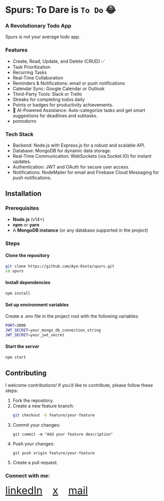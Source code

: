 # Spurs: To Dare is `To Do` 😂

### A Revolutionary Todo App

Spurs is not your average todo app.

### Features

- Create, Read, Update, and Delete (CRUD) ✅
- Task Prioritization
- Recurring Tasks
- Real-Time Collaboration
- Reminders & Notifications: email or push notifications
- Calendar Sync: Google Calendar or Outlook
- Third-Party Tools: Slack or Trello
- Streaks for completing todos daily
- Points or badges for productivity achievements.
- 🤖 AI-Powered Assistance: Auto-categorize tasks and get smart suggestions for deadlines and subtasks.
- pomodorro

### Tech Stack

- Backend: Node.js with Express.js for a robust and scalable API.
- Database: MongoDB for dynamic data storage.
- Real-Time Communication: WebSockets (via Socket.IO) for instant updates.
- Authentication: JWT and OAuth for secure user access.
- Notifications: NodeMailer for email and Firebase Cloud Messaging for push notifications.

## Installation

### Prerequisites

- **Node.js** (v14+)
- **npm** or **yarn**
- A **MongoDB instance** (or any database supported in the project)

### Steps

#### Clone the repository

```bash
git clone https://github.com/Ayo-Osota/spurs.git
cd spurs
```

#### Install dependencies

```bash
npm install
```

#### Set up environment variables

Create a .env file in the project root with the following variables:

```bash
PORT=3000
JWT_SECRET=your_mongo_db_connection_string
JWT_SECRET=your_jwt_secret
```

#### Start the server

```bash
npm start
```

## Contributing

I welcome contributions! If you’d like to contribute, please follow these steps:

1.  Fork the repository.
2.  Create a new feature branch:
    ```bash
    git checkout -b feature/your-feature
    ```
3.  Commit your changes:
    ```console
    git commit -m "Add your feature description"
    ```
4.  Push your changes:
    ```console
    git push origin feature/your-feature
    ```
5.  Create a pull request.

### Connect with me:

<span style="font-size: 2rem; display: flex; gap: 2rem;">

  <a class="social-link" href="https://www.linkedin.com/in/ayo-osota/">
  linkedIn
  </a>

  <a class="social-link" href="https://x.com/ayo_osota/">
  x
  </a>

  <a class="social-link" href="mailto:osotaayomikun@gmail.com">
  mail
  </a>
</span>
